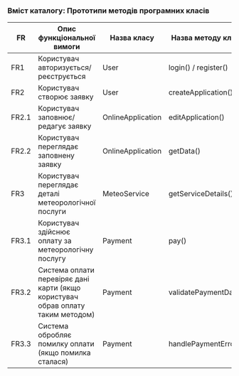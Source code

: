 ### Вміст каталогу: Прототипи методів програмних класів

| FR | Опис функціональної вимоги | Назва класу | Назва методу класу |
| --- | --- | --- | --- |
| FR1 | Користувач авторизується/реєструється | User | login() / register() |
| FR2 | Користувач створює заявку | User | createApplication() |
| FR2.1 | Користувач заповнює/редагує заявку | OnlineApplication | editApplication() |
| FR2.2 | Користувач переглядає заповнену заявку  | OnlineApplication  | getData()  |
| FR3 | Користувач переглядає деталі метеорологічної послуги | MeteoService | getServiceDetails() |
| FR3.1 | Користувач здійснює оплату за метеорологічну послугу | Payment | pay() |
| FR3.2 | Система оплати перевіряє дані карти (якщо користувач обрав оплату таким методом) | Payment | validatePaymentData() |
| FR3.3 | Система обробляє помилку оплати (якщо помилка сталася) | Payment | handlePaymentErrors() |
